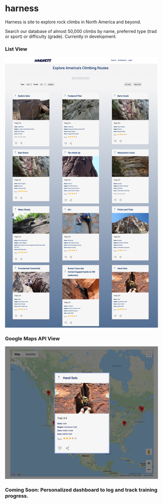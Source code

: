 # harness

Harness is site to explore rock climbs in North America and beyond.

Search our database of almost 50,000 climbs by name, preferred type (trad or sport) or difficulty (grade).
Currently in development. 

### List View
![](images/ListView.png)


### Google Maps API View
 ![](images/MapView.png)
 

### Coming Soon: Personalized dashboard to log and track training progress. 


